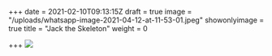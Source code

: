 +++
date = 2021-02-10T09:13:15Z
draft = true
image = "/uploads/whatsapp-image-2021-04-12-at-11-53-01.jpeg"
showonlyimage = true
title = "Jack the Skeleton"
weight = 0

+++
![](/uploads/whatsapp-image-2021-04-12-at-11-53-01.jpeg)